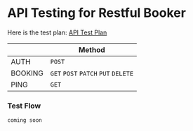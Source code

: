 # API Testing for Restful Booker

Here is the test plan:
[API Test Plan](https://docs.google.com/document/d/1oU78H_9FmlmMTU3WVqW3NN3osW5u6ObV6VzFCtJd7nY/edit?usp=sharing)

|                |Method                        |
|----------------|-------------------------------|
|AUTH|`POST`|
|BOOKING|`GET` `POST` `PATCH` `PUT` `DELETE`|
|PING | `GET`|

### Test Flow
`coming soon`
